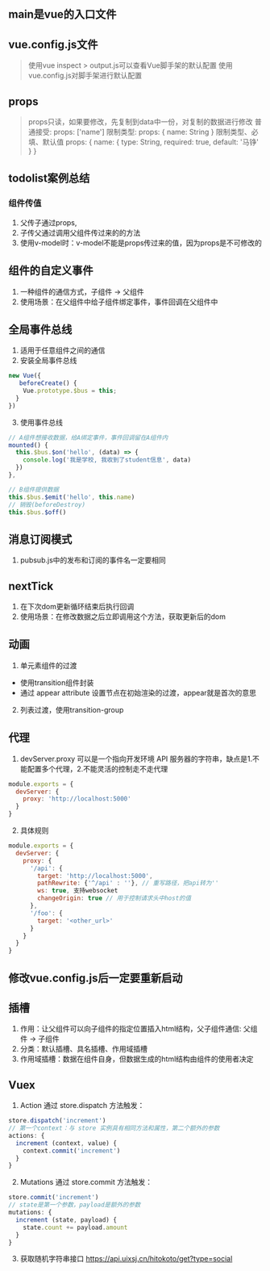 ## main是vue的入口文件

## vue.config.js文件
> 使用vue inspect > output.js可以查看Vue脚手架的默认配置
> 使用vue.config.js对脚手架进行默认配置

## props
> props只读，如果要修改，先复制到data中一份，对复制的数据进行修改
> 普通接受: props: ['name']
> 限制类型: props: { name: String } 
> 限制类型、必填、默认值 props: { name: { type: String, required: true, default: '马铮' } }

## todolist案例总结
### 组件传值
1. 父传子通过props,
2. 子传父通过调用父组件传过来的的方法
3. 使用v-model时：v-model不能是props传过来的值，因为props是不可修改的

## 组件的自定义事件
1. 一种组件的通信方式，子组件 -> 父组件
2. 使用场景：在父组件中给子组件绑定事件，事件回调在父组件中

## 全局事件总线
1. 适用于任意组件之间的通信
2. 安装全局事件总线
```js
new Vue({
   beforeCreate() {
    Vue.prototype.$bus = this; 
  }
})
```
3. 使用事件总线
```js
// A组件想接收数据，给A绑定事件，事件回调留在A组件内
mounted() {
  this.$bus.$on('hello', (data) => {
    console.log('我是学校, 我收到了student信息', data)
  })
},

// B组件提供数据
this.$bus.$emit('hello', this.name)
// 销毁(beforeDestroy)
this.$bus.$off()
```

## 消息订阅模式
1. pubsub.js中的发布和订阅的事件名一定要相同

## nextTick
1. 在下次dom更新循环结束后执行回调
2. 使用场景：在修改数据之后立即调用这个方法，获取更新后的dom

## 动画
1. 单元素组件的过渡
- 使用transition组件封装
- 通过 appear attribute 设置节点在初始渲染的过渡，appear就是首次的意思
2. 列表过渡，使用transition-group

## 代理
1. devServer.proxy 可以是一个指向开发环境 API 服务器的字符串，缺点是1.不能配置多个代理，2.不能灵活的控制走不走代理
```js
module.exports = {
  devServer: {
    proxy: 'http://localhost:5000'
  }
}
```
2. 具体规则
```js
module.exports = {
  devServer: {
    proxy: {
      '/api': {
        target: 'http://localhost:5000',
        pathRewrite: {'^/api' : ''}, // 重写路径，把api转为''
        ws: true, 支持websocket
        changeOrigin: true // 用于控制请求头中host的值
      },
      '/foo': {
        target: '<other_url>'
      }
    }
  }
}
```
## 修改vue.config.js后一定要重新启动

## 插槽
1. 作用：让父组件可以向子组件的指定位置插入html结构，父子组件通信: 父组件 -> 子组件
2. 分类：默认插槽、具名插槽、作用域插槽
3. 作用域插槽：数据在组件自身，但数据生成的html结构由组件的使用者决定

## Vuex
1. Action 通过 store.dispatch 方法触发：
```js
store.dispatch('increment')
// 第一个context：与 store 实例具有相同方法和属性，第二个额外的参数
actions: {
  increment (context, value) {
    context.commit('increment')
  }
}
```
2. Mutations 通过 store.commit 方法触发：
```js
store.commit('increment')
// state是第一个参数，payload是额外的参数
mutations: {
  increment (state, payload) {
    state.count += payload.amount
  }
}
```
3. 获取随机字符串接口
https://api.uixsj.cn/hitokoto/get?type=social